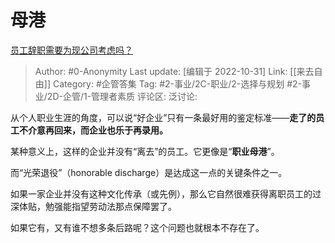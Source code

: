 # 母港
[员工辞职需要为现公司考虑吗？](https://www.zhihu.com/question/28543157/answer/1542846329)

> Author: #0-Anonymity
> Last update: [编辑于 2022-10-31]
> Link: [[来去自由]]
> Category: #企管答集
> Tag: #2-事业/2C-职业/2-选择与规划 #2-事业/2D-企管/1-管理者素质
> 评论区:
> 泛讨论:

从个人职业生涯的角度，可以说“好企业”只有一条最好用的鉴定标准——**走了的员工不介意再回来，而企业也乐于再录用。**

某种意义上，这样的企业并没有“离去”的员工。它更像是“**职业母港**”。

而“光荣退役”（honorable discharge）是达成这一点的关键条件之一。

如果一家企业并没有这种文化传承（或先例），那么它自然很难获得离职员工的过深体贴，勉强能指望劳动法那点保障罢了。

如果它有，又有谁不想多条后路呢？这个问题也就根本不存在了。
